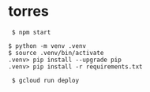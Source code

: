 # torres

```
 $ npm start
```

```
$ python -m venv .venv
$ source .venv/bin/activate
.venv> pip install --upgrade pip
.venv> pip install -r requirements.txt
```

```
 $ gcloud run deploy
```

